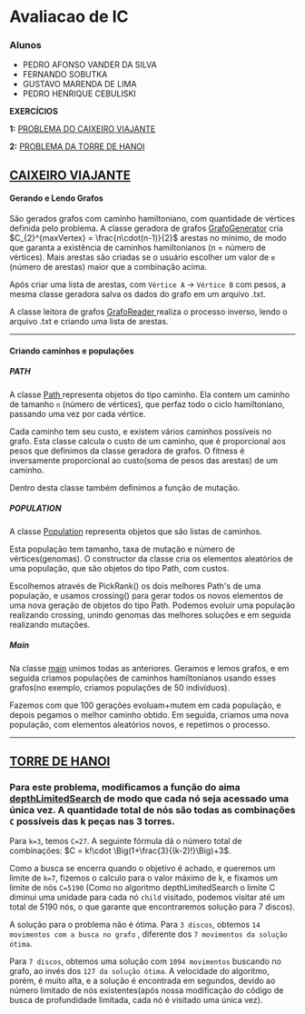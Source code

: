 # Avaliacao de IC
### Alunos

- PEDRO AFONSO VANDER DA SILVA
- FERNANDO SOBUTKA
- GUSTAVO MARENDA DE LIMA
- PEDRO HENRIQUE CEBULISKI

**EXERCÍCIOS**

**1:** [PROBLEMA DO CAIXEIRO  VIAJANTE](#pcv)

**2:** [PROBLEMA DA TORRE DE HANOI](#hanoi)
<br/>
## <a href="https://github.com/CarllosOutside/AvaliacaoIC/tree/main/src/main/java/com/mycompany/avaliacaoic/problema1">CAIXEIRO VIAJANTE</a> <a name="pcv"></a>

#### Gerando e Lendo Grafos

São gerados grafos com caminho hamiltoniano, com quantidade de vértices definida pelo problema. A classe geradora de grafos <a href="https://github.com/CarllosOutside/AvaliacaoIC/blob/main/src/main/java/com/mycompany/avaliacaoic/problema1/pt1Grafo/GrafoGenerator.java">GrafoGenerator</a> cria $C_{2}^{maxVertex} = \frac{n\cdot(n-1)}{2}$ arestas no mínimo, de modo que garanta a existência de caminhos hamiltonianos (n = número de vértices).
Mais arestas são criadas se o usuário escolher um valor de `e` (número de arestas) maior que a combinação acima.

Após criar uma lista de arestas, com `Vértice A` $\rightarrow$ `Vértice B` com pesos, a mesma classe geradora salva os dados do grafo em um arquivo .txt.

A classe leitora de grafos <a href="https://github.com/CarllosOutside/AvaliacaoIC/blob/main/src/main/java/com/mycompany/avaliacaoic/problema1/pt1Grafo/GrafoReader.java"> GrafoReader </a> realiza o processo inverso, lendo o arquivo .txt e criando uma lista de arestas.

---

#### Criando caminhos e populações

##### PATH

A classe <a href="https://github.com/CarllosOutside/AvaliacaoIC/blob/main/src/main/java/com/mycompany/avaliacaoic/problema1/pt2PCV/Path.java"> Path </a> representa objetos do tipo caminho. Ela contem um caminho de tamanho `n` (número de vértices), que perfaz todo o ciclo hamiltoniano, passando uma vez por cada vértice.

Cada caminho tem seu custo, e existem vários caminhos possíveis no grafo. Esta classe calcula o custo de um caminho, que é proporcional aos pesos que definimos da classe geradora de grafos. O fitness é inversamente proporcional ao custo(soma de pesos das arestas) de um caminho.

Dentro desta classe também definimos a função de mutação.

##### POPULATION

A classe <a href="https://github.com/CarllosOutside/AvaliacaoIC/blob/main/src/main/java/com/mycompany/avaliacaoic/problema1/pt2PCV/Population.java">Population</a> representa objetos que são listas de caminhos.

Esta população tem tamanho, taxa de mutação e número de vértices(genomas). O constructor da classe cria os elementos aleatórios de uma população, que são objetos do tipo Path, com custos.

Escolhemos através de PickRank() os dois melhores Path's de uma população, e usamos crossing() para gerar todos os novos elementos de uma nova geração de objetos do tipo Path.
Podemos evoluir uma população realizando crossing, unindo genomas das melhores soluções e em seguida realizando mutações.

##### Main

Na classe <a href="https://github.com/CarllosOutside/AvaliacaoIC/blob/main/src/main/java/com/mycompany/avaliacaoic/problema1/pt2PCV/Main.java">main</a> unimos todas as anteriores. Geramos e lemos grafos, e em seguida criamos populações de caminhos hamiltonianos usando esses grafos(no exemplo, criamos populações de 50 indivíduos). 

Fazemos com que 100 gerações evoluam+mutem em cada população, e depois pegamos o melhor caminho obtido. Em seguida, criamos uma nova população, com elementos aleatórios novos, e repetimos o processo.

------
## <a href="https://github.com/CarllosOutside/AvaliacaoIC/tree/main/src/main/java/com/mycompany/avaliacaoic/problema2Hanoi">TORRE DE HANOI</a> <a name="hanoi"></a>

### Para este problema, modificamos a função do aima <a href="https://github.com/CarllosOutside/AvaliacaoIC/blob/main/src/main/java/aima/core/search/uninformed/DepthLimitedSearch.java"> depthLimitedSearch</a> de modo que cada nó seja acessado uma única vez. A quantidade total de nós são todas as combinações `C` possíveis das k peças nas 3 torres.

Para `k=3`, temos `C=27`. A seguinte fórmula dá o número total de combinações: $C = k!\cdot \Big(1+\frac{3}{(k-2)!}\Big)+3$.

Como a busca se encerra quando o objetivo é achado, e queremos um limite de `k=7`, fizemos o calculo para o valor máximo de k, e fixamos um limite de nós `C=5190` (Como no algoritmo depthLimitedSearch o limite C diminui uma unidade para cada nó `child` visitado, podemos visitar até um total de 5190 nós, o que garante que encontraremos solução para 7 discos).

A solução para o problema não é ótima. Para `3 discos`, obtemos `14 movimentos com a busca no grafo` , diferente dos `7 movimentos da solução ótima`. 

Para `7 discos`, obtemos uma solução com `1094 movimentos` buscando no grafo, ao invés dos `127 da solução ótima`. A velocidade do algoritmo, porém, é muito alta, e a solução é encontrada em segundos, devido ao número limitado de nós existentes(após nossa modificação do código de busca de profundidade limitada, cada nó é visitado uma única vez).
